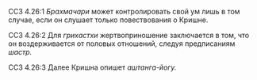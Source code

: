 ССЗ 4.26:1	_Брахмачари_ может контролировать свой ум лишь в том случае, если он слушает только повествования о Кришне.

ССЗ 4.26:2	Для _грихастхи_ жертвоприношение заключается в том, что он воздерживается от половых отношений, следуя предписаниям _шастр._

ССЗ 4.26:3	Далее Кришна опишет _аштанга-йогу._